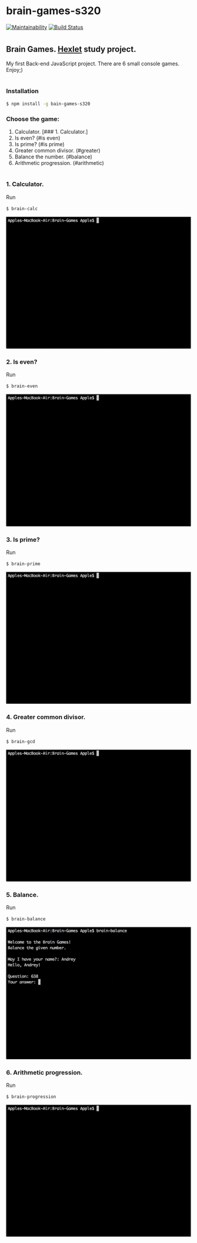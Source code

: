 
# brain-games-s320

[![Maintainability](https://api.codeclimate.com/v1/badges/386e2f11e199dec386bb/maintainability)](https://codeclimate.com/github/andrey-pryadko/project-lvl1-s320/maintainability)
[![Build Status](https://travis-ci.org/andrey-pryadko/project-lvl1-s320.svg?branch=master)](https://travis-ci.org/andrey-pryadko/project-lvl1-s320)
#

## Brain Games. [Hexlet](https://hexlet.io) study project.
My first Back-end JavaScript project. There are 6 small console games. Enjoy;)
#

### Installation

```sh
$ npm install -g bain-games-s320
```
### Choose the game:

1. Calculator. [### 1. Calculator.]
2. Is even? (#is even)
3. Is prime? (#is prime)
4. Greater common divisor. (#greater)
5. Balance the number. (#balance)
6. Arithmetic progression. (#arithmetic)

#

### 1. Calculator.

Run

```sh
$ brain-calc
```

![screencast](./img/game-preview-calc.gif)


### 2. Is even?

Run

```sh
$ brain-even
```

![screencast](./img/game-preview-even.gif)


### 3. Is prime?

Run

```sh
$ brain-prime
```

![screencast](./img/game-preview-prime.gif)


### 4. Greater common divisor.

Run

```sh
$ brain-gcd
```

![screencast](./img/game-preview-gcd.gif)


### 5. Balance.

Run

```sh
$ brain-balance
```

![screencast](./img/game-preview-balance.gif)


### 6. Arithmetic progression.

Run

```sh
$ brain-progression
```
![screencast](./img/game-preview-progression.gif)
